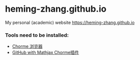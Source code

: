# heming-zhang.github.io
My personal (academic) website https://heming-zhang.github.io 

### Tools need to be installed:
* [Chorme 浏览器](https://www.google.com/chrome/)
* [GitHub with Mathjax Chorme插件](https://chrome.google.com/webstore/detail/mathjax-plugin-for-github/ioemnmodlmafdkllaclgeombjnmnbima)
